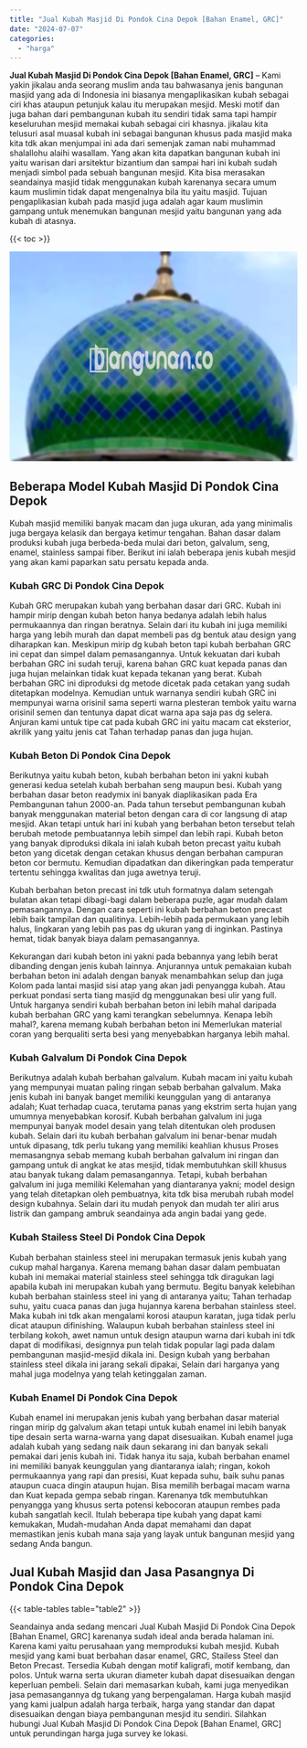 ```yaml
---
title: "Jual Kubah Masjid Di Pondok Cina Depok [Bahan Enamel, GRC]"
date: "2024-07-07"
categories: 
  - "harga"
---
```


**Jual Kubah Masjid Di Pondok Cina Depok \[Bahan Enamel, GRC\]** – Kami yakin jikalau anda seorang muslim anda tau bahwasanya jenis bangunan masjid yang ada di Indonesia ini biasanya mengaplikasikan kubah sebagai ciri khas ataupun petunjuk kalau itu merupakan mesjid. Meski motif dan juga bahan dari pembangunan kubah itu sendiri tidak sama tapi hampir keseluruhan mesjid memakai kubah sebagai ciri khasnya. jikalau kita telusuri asal muasal kubah ini sebagai bangunan khusus pada masjid maka kita tdk akan menjumpai ini ada dari semenjak zaman nabi muhammad shalallohu alaihi wasallam. Yang akan kita dapatkan bangunan kubah ini yaitu warisan dari arsitektur bizantium dan sampai hari ini kubah sudah menjadi simbol pada sebuah bangunan mesjid. Kita bisa merasakan seandainya masjid tidak menggunakan kubah karenanya secara umum kaum muslimin tidak dapat mengenalnya bila itu yaitu masjid. Tujuan pengaplikasian kubah pada masjid juga adalah agar kaum muslimin gampang untuk menemukan bangunan mesjid yaitu bangunan yang ada kubah di atasnya.

{{< toc >}}

![Jual Kubah Masjid Di Pondok Cina Depok [Bahan Enamel, GRC]](/images/jual-kubah-masjid-22.png)

## Beberapa Model Kubah Masjid Di Pondok Cina Depok

Kubah masjid memiliki banyak macam dan juga ukuran, ada yang minimalis juga bergaya kelasik dan bergaya ketimur tengahan. Bahan dasar dalam produksi kubah juga berbeda-beda mulai dari beton, galvalum, seng, enamel, stainless sampai fiber. Berikut ini ialah beberapa jenis kubah mesjid yang akan kami paparkan satu persatu kepada anda.

### Kubah GRC Di Pondok Cina Depok

Kubah GRC merupakan kubah yang berbahan dasar dari GRC. Kubah ini hampir mirip dengan kubah beton hanya bedanya adalah lebih halus permukaannya dan ringan beratnya. Selain dari itu kubah ini juga memiliki harga yang lebih murah dan dapat membeli pas dg bentuk atau design yang diharapkan kan. Meskipun mirip dg kubah beton tapi kubah berbahan GRC ini cepat dan simpel dalam pemasangannya. Untuk kekuatan dari kubah berbahan GRC ini sudah teruji, karena bahan GRC kuat kepada panas dan juga hujan melainkan tidak kuat kepada tekanan yang berat. Kubah berbahan GRC ini diproduksi dg metode dicetak pada cetakan yang sudah ditetapkan modelnya. Kemudian untuk warnanya sendiri kubah GRC ini mempunyai warna orisinil sama seperti warna plesteran tembok yaitu warna orisinil semen dan tentunya dapat dicat warna apa saja pas dg selera. Anjuran kami untuk tipe cat pada kubah GRC ini yaitu macam cat eksterior, akrilik yang yaitu jenis cat Tahan terhadap panas dan juga hujan.

### Kubah Beton Di Pondok Cina Depok

Berikutnya yaitu kubah beton, kubah berbahan beton ini yakni kubah generasi kedua setelah kubah berbahan seng maupun besi. Kubah yang berbahan dasar beton readymix ini banyak diaplikasikan pada Era Pembangunan tahun 2000-an. Pada tahun tersebut pembangunan kubah banyak menggunakan material beton dengan cara di cor langsung di atap mesjid. Akan tetapi untuk hari ini kubah yang berbahan beton tersebut telah berubah metode pembuatannya lebih simpel dan lebih rapi. Kubah beton yang banyak diproduksi dikala ini ialah kubah beton precast yaitu kubah beton yang dicetak dengan cetakan khusus dengan berbahan campuran beton cor bermutu. Kemudian dipadatkan dan dikeringkan pada temperatur tertentu sehingga kwalitas dan juga awetnya teruji.

Kubah berbahan beton precast ini tdk utuh formatnya dalam setengah bulatan akan tetapi dibagi-bagi dalam beberapa puzle, agar mudah dalam pemasangannya. Dengan cara seperti ini kubah berbahan beton precast lebih baik tampilan dan qualitinya. Lebih-lebih pada permukaan yang lebih halus, lingkaran yang lebih pas pas dg ukuran yang di inginkan. Pastinya hemat, tidak banyak biaya dalam pemasangannya.

Kekurangan dari kubah beton ini yakni pada bebannya yang lebih berat dibanding dengan jenis kubah lainnya. Anjurannya untuk pemakaian kubah berbahan beton ini adalah dengan banyak menambahkan selup dan juga Kolom pada lantai masjid sisi atap yang akan jadi penyangga kubah. Atau perkuat pondasi serta tiang masjid dg menggunakan besi ulir yang full. Untuk harganya sendiri kubah berbahan beton ini lebih mahal daripada kubah berbahan GRC yang kami terangkan sebelumnya. Kenapa lebih mahal?, karena memang kubah berbahan beton ini Memerlukan material coran yang berqualiti serta besi yang menyebabkan harganya lebih mahal.

### Kubah Galvalum Di Pondok Cina Depok

Berikutnya adalah kubah berbahan galvalum. Kubah macam ini yaitu kubah yang mempunyai muatan paling ringan sebab berbahan galvalum. Maka jenis kubah ini banyak banget memiliki keunggulan yang di antaranya adalah; Kuat terhadap cuaca, terutama panas yang ekstrim serta hujan yang umumnya menyebabkan korosif. Kubah berbahan galvalum ini juga mempunyai banyak model desain yang telah ditentukan oleh produsen kubah. Selain dari itu kubah berbahan galvalum ini benar-benar mudah untuk dipasang, tdk perlu tukang yang memiliki keahlian khusus Proses memasangnya sebab memang kubah berbahan galvalum ini ringan dan gampang untuk di angkat ke atas mesjid, tidak membutuhkan skill khusus atau banyak tukang dalam pemasangannya. Tetapi, kubah berbahan galvalum ini juga memiliki Kelemahan yang diantaranya yakni; model design yang telah ditetapkan oleh pembuatnya, kita tdk bisa merubah rubah model design kubahnya. Selain dari itu mudah penyok dan mudah ter aliri arus listrik dan gampang ambruk seandainya ada angin badai yang gede.

### Kubah Stailess Steel Di Pondok Cina Depok

Kubah berbahan stainless steel ini merupakan termasuk jenis kubah yang cukup mahal harganya. Karena memang bahan dasar dalam pembuatan kubah ini memakai material stainless steel sehingga tdk diragukan lagi apabila kubah ini merupakan kubah yang bermutu. Begitu banyak kelebihan kubah berbahan stainless steel ini yang di antaranya yaitu; Tahan terhadap suhu, yaitu cuaca panas dan juga hujannya karena berbahan stainless steel. Maka kubah ini tdk akan mengalami korosi ataupun karatan, juga tidak perlu dicat ataupun difinishing. Walaupun kubah berbahan stainless steel ini terbilang kokoh, awet namun untuk design ataupun warna dari kubah ini tdk dapat di modifikasi, designnya pun telah tidak popular lagi pada dalam pembangunan masjid-mesjid dikala ini. Design kubah yang berbahan stainless steel dikala ini jarang sekali dipakai, Selain dari harganya yang mahal juga modelnya yang telah ketinggalan zaman.

### Kubah Enamel Di Pondok Cina Depok

Kubah enamel ini merupakan jenis kubah yang berbahan dasar material ringan mirip dg galvalum akan tetapi untuk kubah enamel ini lebih banyak tipe desain serta warna-warna yang dapat disesuaikan. Kubah enamel juga adalah kubah yang sedang naik daun sekarang ini dan banyak sekali pemakai dari jenis kubah ini. Tidak hanya itu saja, kubah berbahan enamel ini memiliki banyak keunggulan yang diantaranya ialah; ringan, kokoh permukaannya yang rapi dan presisi, Kuat kepada suhu, baik suhu panas ataupun cuaca dingin ataupun hujan. Bisa memilih berbagai macam warna dan Kuat kepada gempa sebab ringan. Karenanya tdk membutuhkan penyangga yang khusus serta potensi kebocoran ataupun rembes pada kubah sangatlah kecil. Itulah beberapa tipe kubah yang dapat kami kemukakan, Mudah-mudahan Anda dapat memahami dan dapat memastikan jenis kubah mana saja yang layak untuk bangunan mesjid yang sedang Anda bangun.

## Jual Kubah Masjid dan Jasa Pasangnya Di Pondok Cina Depok

{{< table-tables table="table2" >}}

Seandainya anda sedang mencari Jual Kubah Masjid Di Pondok Cina Depok \[Bahan Enamel, GRC\] karenanya sudah ideal anda berada halaman ini. Karena kami yaitu perusahaan yang memproduksi kubah mesjid. Kubah mesjid yang kami buat berbahan dasar enamel, GRC, Stailess Steel dan Beton Precast. Tersedia Kubah dengan motif kaligrafi, motif kembang, dan polos. Untuk warna serta ukuran diameter kubah dapat disesuaikan dengan keperluan pembeli. Selain dari memasarkan kubah, kami juga menyedikan jasa pemasangannya dg tukang yang berpengalaman. Harga kubah masjid yang kami jualpun adalah harga terbaik, harga yang standar dan dapat disesuaikan dengan biaya pembangunan mesjid itu sendiri. Silahkan hubungi Jual Kubah Masjid Di Pondok Cina Depok \[Bahan Enamel, GRC\] untuk perundingan harga juga survey ke lokasi.
